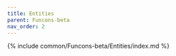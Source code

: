 ```yaml
---
title: Entities
parent: Funcons-beta
nav_order: 2
---
```


{% include common/Funcons-beta/Entities/index.md %}
